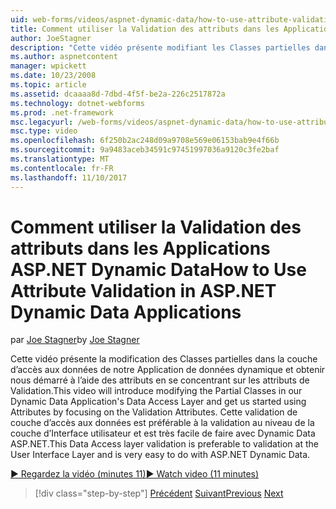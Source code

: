 ```yaml
---
uid: web-forms/videos/aspnet-dynamic-data/how-to-use-attribute-validation-in-aspnet-dynamic-data-applications
title: Comment utiliser la Validation des attributs dans les Applications ASP.NET Dynamic Data | Documents Microsoft
author: JoeStagner
description: "Cette vidéo présente modifiant les Classes partielles dans la couche d’accès aux données de notre Application de données dynamique et obtenir nous a démarré à l’aide des attributs par focalisation o..."
ms.author: aspnetcontent
manager: wpickett
ms.date: 10/23/2008
ms.topic: article
ms.assetid: dcaaaa8d-7dbd-4f5f-be2a-226c2517872a
ms.technology: dotnet-webforms
ms.prod: .net-framework
msc.legacyurl: /web-forms/videos/aspnet-dynamic-data/how-to-use-attribute-validation-in-aspnet-dynamic-data-applications
msc.type: video
ms.openlocfilehash: 6f250b2ac248d09a9708e569e06153bab9e4f66b
ms.sourcegitcommit: 9a9483aceb34591c97451997036a9120c3fe2baf
ms.translationtype: MT
ms.contentlocale: fr-FR
ms.lasthandoff: 11/10/2017
---
```

<a name="how-to-use-attribute-validation-in-aspnet-dynamic-data-applications"></a><span data-ttu-id="96350-103">Comment utiliser la Validation des attributs dans les Applications ASP.NET Dynamic Data</span><span class="sxs-lookup"><span data-stu-id="96350-103">How to Use Attribute Validation in ASP.NET Dynamic Data Applications</span></span>
====================
<span data-ttu-id="96350-104">par [Joe Stagner](https://github.com/JoeStagner)</span><span class="sxs-lookup"><span data-stu-id="96350-104">by [Joe Stagner](https://github.com/JoeStagner)</span></span>

<span data-ttu-id="96350-105">Cette vidéo présente la modification des Classes partielles dans la couche d’accès aux données de notre Application de données dynamique et obtenir nous démarré à l’aide des attributs en se concentrant sur les attributs de Validation.</span><span class="sxs-lookup"><span data-stu-id="96350-105">This video will introduce modifying the Partial Classes in our Dynamic Data Application's Data Access Layer and get us started using Attributes by focusing on the Validation Attributes.</span></span> <span data-ttu-id="96350-106">Cette validation de couche d’accès aux données est préférable à la validation au niveau de la couche d’Interface utilisateur et est très facile de faire avec Dynamic Data ASP.NET.</span><span class="sxs-lookup"><span data-stu-id="96350-106">This Data Access layer validation is preferable to validation at the User Interface Layer and is very easy to do with ASP.NET Dynamic Data.</span></span>

[<span data-ttu-id="96350-107">&#9654; Regardez la vidéo (minutes 11)</span><span class="sxs-lookup"><span data-stu-id="96350-107">&#9654; Watch video (11 minutes)</span></span>](https://channel9.msdn.com/Blogs/ASP-NET-Site-Videos/how-to-use-attribute-validation-in-aspnet-dynamic-data-applications)

>[!div class="step-by-step"]
<span data-ttu-id="96350-108">[Précédent](how-to-enable-table-specific-routing-in-dynamic-data-applications.md)
[Suivant](how-to-implement-custom-field-validation-with-imperative-logic-in-vb-or-c.md)</span><span class="sxs-lookup"><span data-stu-id="96350-108">[Previous](how-to-enable-table-specific-routing-in-dynamic-data-applications.md)
[Next](how-to-implement-custom-field-validation-with-imperative-logic-in-vb-or-c.md)</span></span>
